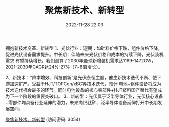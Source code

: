 ﻿---
title: 聚焦新技术、新转型
date: 2022-11-28 22:03
tags:
- 光伏设备
updated: 1970-01-01 08:00:00
---

拥抱新技术变革、新转型
1、光伏行业：短期：如硅料价格下跌，组件价格下降，促进光伏设备需求提升。中长期：伴随未来光伏价格和成本的持续下降，光伏装机需求
有望持续增长。我们测算了2030年全球新增装机需求达1189-1472GW，2021-2030年CAGR达24%-27%（7~8倍增长）。
<!-- more -->
2、新技术：“降本增效、科技创新”是光伏永恒主题，催生新技术迭代不断、使下游加速扩产。受益于HJT/TOPCon/xBC等技术迭代，预计
电池+组件设备将成为技术迭代机会最多的环节。同时电池设备的核心零部件+HJT浆料国产替代有望成为下一个阶段的重要突破口。
3、新转型：光伏属于泛半导体行业，光伏核心设备+零部件均具备行业延伸的潜力，未来向钙钛矿、泛半导体设备延伸打开中长期发展空间。

[聚焦新技术、新转型](https://url12.ctfile.com/f/3948612-735495317-ade9f0?p=3054)
(访问密码: 3054)
